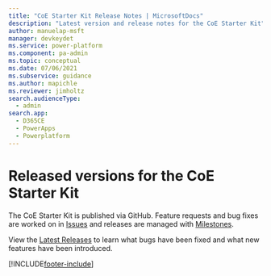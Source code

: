 ```yaml
---
title: "CoE Starter Kit Release Notes | MicrosoftDocs"
description: "Latest version and release notes for the CoE Starter Kit"
author: manuelap-msft
manager: devkeydet
ms.service: power-platform
ms.component: pa-admin
ms.topic: conceptual
ms.date: 07/06/2021
ms.subservice: guidance
ms.author: mapichle
ms.reviewer: jimholtz
search.audienceType: 
  - admin
search.app: 
  - D365CE
  - PowerApps
  - Powerplatform
---
```


# Released versions for the CoE Starter Kit

The CoE Starter Kit is published via GitHub. Feature requests and bug fixes are worked on in [Issues](https://github.com/microsoft/coe-starter-kit/issues) and releases are managed with [Milestones](https://github.com/microsoft/coe-starter-kit/milestones).

View the [Latest Releases](https://github.com/microsoft/coe-starter-kit/releases/latest) to learn what bugs have been fixed and what new features have been introduced.

[!INCLUDE[footer-include](../../includes/footer-banner.md)]
